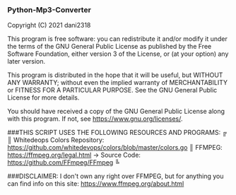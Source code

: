   ### Python-Mp3-Converter

  Copyright (C) 2021  dani2318

  This program is free software: you can redistribute it and/or modify
  it under the terms of the GNU General Public License as published by
  the Free Software Foundation, either version 3 of the License, or
  (at your option) any later version.

  This program is distributed in the hope that it will be useful,
  but WITHOUT ANY WARRANTY; without even the implied warranty of
  MERCHANTABILITY or FITNESS FOR A PARTICULAR PURPOSE.  See the
  GNU General Public License for more details.

  You should have received a copy of the GNU General Public License
  along with this program.  If not, see <https://www.gnu.org/licenses/>.

  ###THIS SCRIPT USES THE FOLLOWING RESOURCES AND PROGRAMS:
  ╔
  ║   Whitedeops Colors Repository: https://github.com/whitedevops/colors/blob/master/colors.go
  ║   FFMPEG: https://ffmpeg.org/legal.html -> Source Code: https://github.com/FFmpeg/FFmpeg
  ╚

  ###DISCLAIMER:
  I don't own any right over FFMPEG, but for anything you can find info on this site:
  https://www.ffmpeg.org/about.html
